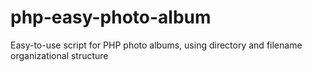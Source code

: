 php-easy-photo-album
====================

Easy-to-use script for PHP photo albums, using directory and filename organizational structure